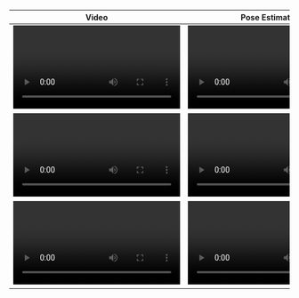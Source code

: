 | Video                                                        | Pose Estimation                                          | Writing                                      | Gloss            | Text                                |
|--------------------------------------------------------------|----------------------------------------------------------|----------------------------------------------|------------------|-------------------------------------|
| ![ASL HOUSE](assets/videos/original/asl_house.mp4)           | ![ASL HOUSE](assets/videos/pose/asl_house.mp4)           | ![HOUSE](assets/writing/house.png)           | HOUSE            | House                               |
| ![ASL WRONG-WHAT](assets/videos/original/asl_wrong_what.mp4) | ![ASL WRONG-WHAT](assets/videos/pose/asl_wrong_what.mp4) | ![WRONG-WHAT](assets/writing/wrong_what.png) | WRONG-WHAT       | What's the matter?\\\\What's wrong? |
| ![ASL DIFFERENT](assets/videos/original/asl_different.mp4)   | ![ASL DIFFERENT](assets/videos/pose/asl_different.mp4)   | ![DIFFERENT](assets/writing/different.png)   | DIFFERENT\\\\BUT | Different\\\\But                    |

